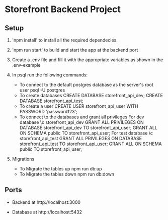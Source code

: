 # Storefront Backend Project

## Setup

1. 'npm install' to install all the required dependecies.

2. 'npm run start' to build and start the app at the backend port

3. Create a .env file and fill it with the appropriate variables as shown in the .env-example

4.  In psql run the following commands:
    - To connect to the default postgres database as the server's root user 
      psql -U postgres
    - To create databases
      CREATE DATABASE storefront_api_dev;
      CREATE DATABASE storefront_api_test;
    - To create a user
      CREATE USER storefront_api_user WITH PASSWORD 'password123';
    - To connect to the databases and grant all privileges
       For dev database
        \c storefront_api_dev
        GRANT ALL PRIVILEGES ON DATABASE storefront_api_dev TO storefront_api_user;
        GRANT ALL ON SCHEMA public TO storefront_api_user;
      For test database
        \c storefront_api_test
        GRANT ALL PRIVILEGES ON DATABASE storefront_api_test TO storefront_api_user;
        GRANT ALL ON SCHEMA public TO storefront_api_user;

5. Migrations
    - To Migrate the tables up
        npm run db:up
    - To Migrate the tables down
        npm run db:down

## Ports

- Backend at http://localhost:3000

- Database at http://localhost:5432